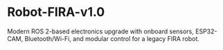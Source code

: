 # Robot-FIRA-v1.0
Modern ROS 2-based electronics upgrade with onboard sensors, ESP32-CAM, Bluetooth/Wi-Fi, and modular control for a legacy FIRA robot.
